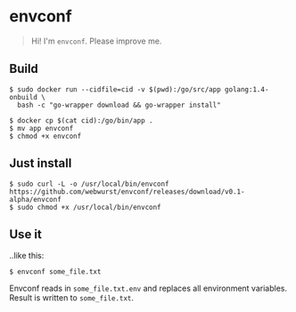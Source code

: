 # envconf

> Hi! I'm `envconf`. Please improve me.

## Build

    $ sudo docker run --cidfile=cid -v $(pwd):/go/src/app golang:1.4-onbuild \
      bash -c "go-wrapper download && go-wrapper install"
      
    $ docker cp $(cat cid):/go/bin/app .
    $ mv app envconf
    $ chmod +x envconf
    
## Just install

    $ sudo curl -L -o /usr/local/bin/envconf https://github.com/webwurst/envconf/releases/download/v0.1-alpha/envconf
    $ sudo chmod +x /usr/local/bin/envconf
    
## Use it

..like this:

    $ envconf some_file.txt
    
Envconf reads in `some_file.txt.env` and replaces all environment variables. Result is written to `some_file.txt`.
